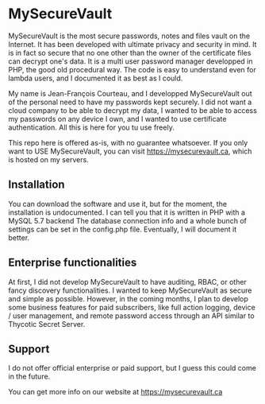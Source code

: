 # MySecureVault
MySecureVault is the most secure passwords, notes and files vault on the Internet. It has been developed with ultimate privacy and security in mind. It is in fact so secure that no one other than the owner of the certificate files can decrypt one's data. It is a multi user password manager developped in PHP, the good old procedural way. The code is easy to understand even for lambda users, and I documented it as best as I could.

My name is Jean-François Courteau, and I developped MySecureVault out of the personal need to have my passwords kept securely. I did not want a cloud company to be able to decrypt my data, I wanted to be able to access my passwords on any device I own, and I wanted to use certificate authentication. All this is here for you tu use freely.

This repo here is offered as-is, with no guarantee whatsoever. If you only want to USE MySecureVault, you can visit https://mysecurevault.ca, which is hosted on my servers.

## Installation
You can download the software and use it, but for the moment, the installation is undocumented. I can tell you that it is written in PHP with a MySQL 5.7 backend
The database connection info and a whole bunch of settings can be set in the config.php file. Eventually, I will document it better.

## Enterprise functionalities
At first, I did not develop MySecureVault to have auditing, RBAC, or other fancy discovery functionalities. I wanted to keep MySecureVault as secure and simple as possible. However, in the coming months, I plan to develop some business features for paid subscribers, like full action logging, device / user management, and remote password access through an API similar to Thycotic Secret Server.

## Support
I do not offer official enterprise or paid support, but I guess this could come in the future.

You can get more info on our website at https://mysecurevault.ca
